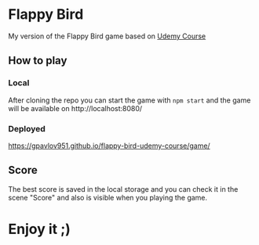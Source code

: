 # Flappy Bird

My version of the Flappy Bird game based on [Udemy Course](https://www.udemy.com/share/103KUA/)

## How to play

### Local

  After cloning the repo you can start the game with `npm start` and the game will be available on http://localhost:8080/

### Deployed

  https://gpavlov951.github.io/flappy-bird-udemy-course/game/

## Score

The best score is saved in the local storage and you can check it in the scene "Score" and also is visible when you playing the game.

# Enjoy it ;)
